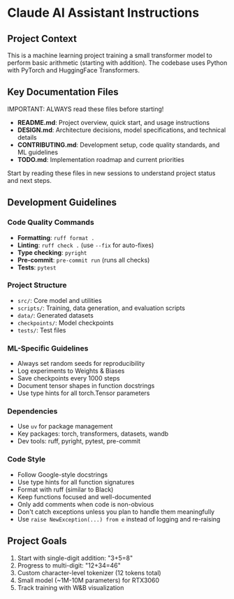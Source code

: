 # Claude AI Assistant Instructions

## Project Context
This is a machine learning project training a small transformer model to perform basic arithmetic (starting with addition). The codebase uses Python with PyTorch and HuggingFace Transformers.

## Key Documentation Files

IMPORTANT: ALWAYS read these files before starting!

- **README.md**: Project overview, quick start, and usage instructions
- **DESIGN.md**: Architecture decisions, model specifications, and technical details
- **CONTRIBUTING.md**: Development setup, code quality standards, and ML guidelines
- **TODO.md**: Implementation roadmap and current priorities

Start by reading these files in new sessions to understand project status and next steps.

## Development Guidelines

### Code Quality Commands
- **Formatting**: `ruff format .`
- **Linting**: `ruff check .` (use `--fix` for auto-fixes)
- **Type checking**: `pyright`
- **Pre-commit**: `pre-commit run` (runs all checks)
- **Tests**: `pytest`

### Project Structure
- `src/`: Core model and utilities
- `scripts/`: Training, data generation, and evaluation scripts
- `data/`: Generated datasets
- `checkpoints/`: Model checkpoints
- `tests/`: Test files

### ML-Specific Guidelines
- Always set random seeds for reproducibility
- Log experiments to Weights & Biases
- Save checkpoints every 1000 steps
- Document tensor shapes in function docstrings
- Use type hints for all torch.Tensor parameters

### Dependencies
- Use `uv` for package management
- Key packages: torch, transformers, datasets, wandb
- Dev tools: ruff, pyright, pytest, pre-commit

### Code Style
- Follow Google-style docstrings
- Use type hints for all function signatures
- Format with ruff (similar to Black)
- Keep functions focused and well-documented
- Only add comments when code is non-obvious
- Don't catch exceptions unless you plan to handle them meaningfully
- Use `raise NewException(...) from e` instead of logging and re-raising

## Project Goals
1. Start with single-digit addition: "3+5=8<end>"
2. Progress to multi-digit: "12+34=46<end>"
3. Custom character-level tokenizer (12 tokens total)
4. Small model (~1M-10M parameters) for RTX3060
5. Track training with W&B visualization